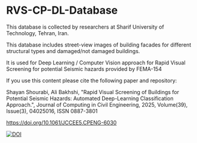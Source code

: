 # RVS-CP-DL-Database
This database is collected by researchers at Sharif University of Technology, Tehran, Iran.

This database includes street-view images of building facades for different structural types and damaged/not damaged buildings.

It is used for Deep Learning / Computer Vision approach for Rapid Visual Screening for potential Seismic hazards provided by FEMA-154

If you use this content please cite the following paper and repository:

Shayan Shourabi, Ali Bakhshi, "Rapid Visual Screening of Buildings for Potential Seismic Hazards: Automated Deep-Learning Classification Approach.", Journal of Computing in Civil Engineering, 2025, Volume(39), Issue(3), 04025016, ISSN 0887-3801

https://doi.org/10.1061/JCCEE5.CPENG-6030

[![DOI](https://zenodo.org/badge/840410399.svg)](https://zenodo.org/doi/10.5281/zenodo.13311881)
